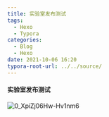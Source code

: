 ```yaml
---
title: 实验室发布测试
tags:
  - Hexo
  - Typora
categories:
  - Blog
  - Hexo
date: 2021-10-06 16:20
typora-root-url: ../../source/
---
```


#### 实验室发布测试

![0_XpiZj06Hw-Hv1nm6](../images/%E5%AE%9E%E9%AA%8C%E5%AE%A4%E5%8F%91%E5%B8%83%E6%B5%8B%E8%AF%95/0_XpiZj06Hw-Hv1nm6.jpg)

